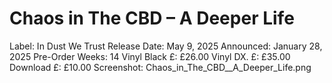 # Chaos in The CBD – A Deeper Life

Label: In Dust We Trust
Release Date: May 9, 2025
Announced: January 28, 2025
Pre-Order Weeks: 14
Vinyl Black £: £26.00
Vinyl DX. £: £35.00
Download £: £10.00
Screenshot: Chaos_in_The_CBD__A_Deeper_Life.png